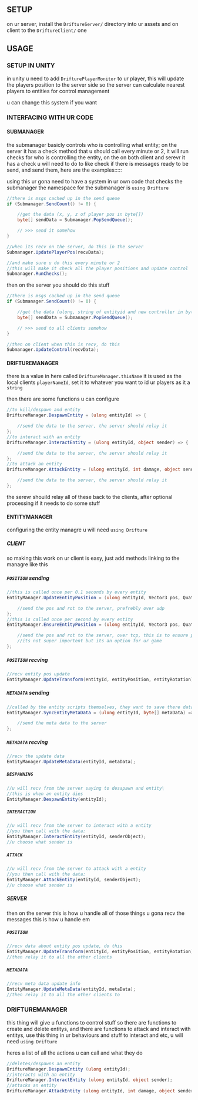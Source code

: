 
## SETUP

on ur server, install the `DriftureServer/` directory into ur assets
and on client to the `DriftureClient/` one

## USAGE

### SETUP IN UNITY

in unity u need to add `DrifturePlayerMonitor` to ur player, this will
update the players position to the server side so the server can calculate
nearest players to entities for control management

u can change this system if you want

### INTERFACING WITH UR CODE

#### SUBMANAGER

the submanager basicly controls who is controlling what entity;
on the server it has a check method that u should call every minute or 2, it will run checks
for who is controlling the entity, on the on both client and serevr it has a check u will need to do
to like check if there is messages ready to be send, and send them, here are the examples:::::

using this ur gona need to have a system in ur own code that checks the submanager
the namespace for the submanager is `using Drifture`
```cs
//there is msgs cached up in the send queue
if (Submanager.SendCount() != 0) {

    //get the data (x, y, z of player pos in byte[])
    byte[] sendData = Submanager.PopSendQueue();

    // >>> send it somehow
}

//when its recv on the server, do this in the server
Submanager.UpdatePlayerPos(recvData);

//and make sure u do this every minute or 2
//this will make it check all the player positions and update control
Submanager.RunChecks();
```

then on the server you should do this stuff
```cs
//there is msgs cached up in the send queue
if (Submanager.SendCount() != 0) {

    //get the data (ulong, string of entityid and new controller in byte[])
    byte[] sendData = Submanager.PopSendQueue();

    // >>> send to all clients somehow
}

//then on client when this is recv, do this
Submanager.UpdateControl(recvData);

```

#### DRIFTUREMANAGER

there is a value in here called `DriftureManager.thisName` it is used as the
local clients `playerNameId`, set it to whatever you want to id ur players as
it a `string`

then there are some functions u can configure
```cs
//to kill/despawn and entity
DriftureManager.DespawnEntity = (ulong entityId) => {

    //send the data to the server, the server should relay it
};
//to interact with an entity
DriftureManager.InteractEntity = (ulong entityId, object sender) => {

    //send the data to the server, the server should relay it
};
//to attack an entity
DriftureManager.AttackEntity = (ulong entityId, int damage, object sender) => {

    //send the data to the server, the server should relay it
};
```
the serevr shouild relay all of these back to the clients, after optional processing if it needs to do some stuff

#### ENTITYMANAGER

configuring the entity managre
u will need `using Drifture`

##### CLIENT

so making this work on ur client is easy, just add methods linking to the managre like this
##### `POSITION` sending
```cs
//this is called once per 0.1 seconds by every entity
EntityManager.UpdateEntityPosition = (ulong entityId, Vector3 pos, Quaternion rot) => {

    //send the pos and rot to the server, prefrebly over udp
};
//this is called once per second by every entity
EntityManager.EnsureEntityPosition = (ulong entityId, Vector3 pos, Quaternion rot) => {

    //send the pos and rot to the server, over tcp, this is to ensure position syncing
    //its not super importent but its an option for ur game
};
```
##### `POSITION` recving
```cs
//recv entity pos update
EntityManager.UpdateTransform(entityId, entityPosition, entityRotation);
```
##### `METADATA` sending
```cs
//called by the entity scripts themselves, they want to save there data on teh server
EntityManager.SyncEntityMetaData = (ulong entityId, byte[] metaData) => {

    //send the meta data to the server
};
```
##### `METADATA` recving
```cs
//recv the update data
EntityManager.UpdateMetaData(entityId, metaData);
```
##### `DESPAWNING`
```cs
//u will recv from the server saying to desapawn and entity\
//this is when an entity dies
EntityManager.DespawnEntity(entityId);
```
##### `INTERACTION`
```cs
//u will recv from the server to interact with a entity
//you then call with the data:
EntityManager.InteractEntity(entityId, senderObject);
//u choose what sender is
```
##### `ATTACK`
```cs
//u will recv from the server to attack with a entity
//you then call with the data:
EntityManager.AttackEntity(entityId, senderObject);
//u choose what sender is
```

##### SERVER

then on the server this is how u handle all of those things
u gona recv the messages this is how u handle em
##### `POSITION`
```cs
//recv data about entity pos update, do this
EntityManager.UpdateTransform(entityId, entityPosition, entityRotation);
//then relay it to all the other clients
```
##### `METADATA`
```cs
//recv meta data update info
EntityManager.UpdateMetaData(entityId, metaData);
//then relay it to all the other clients to
```

### DRIFTUREMANAGER

this thing will give u functions to control stuff
so there are functions to create and delete entitys, and there are functions
to attack and interact with entitys, use this thing in ur behaviours and stuff
to interact and etc, u will need `using Drifture`

heres a list of all the actions u can call and what they do
```cs
//deletes/despawns an entity
DriftureManager.DespawnEntity (ulong entityId);
//interacts with an entity
DriftureManager.InteractEntity (ulong entityId, object sender);
//attacks an entity
DriftureManager.AttackEntity (ulong entityId, int damage, object sender);
```
